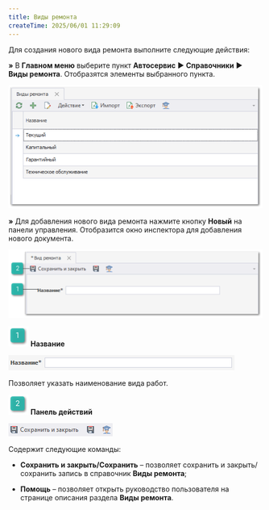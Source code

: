 ```yaml
---
title: Виды ремонта
createTime: 2025/06/01 11:29:09
---
```

Для создания нового вида ремонта выполните следующие действия:

**»** В **Главном меню** выберите пункт **Автосервис** ► **Справочники** ► **Виды ремонта**. Отобразятся элементы выбранного пункта.

![](../../../assets/work/two/383.png)

**»** Для добавления нового вида ремонта нажмите кнопку **Новый** на панели управления. Отобразится окно инспектора для добавления нового документа.

![](../../../assets/work/two/384.png)

![](../../../assets/work/two/006.png) **Название**

![](../../../assets/work/two/385.png)

Позволяет указать наименование вида работ.

![](../../../assets/work/two/008.png) **Панель действий**

![](../../../assets/work/two/386.png)

Содержит следующие команды:

- **Сохранить и закрыть/Сохранить** – позволяет сохранить и закрыть/сохранить запись в справочник **Виды ремонта**;

- **Помощь** – позволяет открыть руководство пользователя на странице описания раздела **Виды ремонта**.